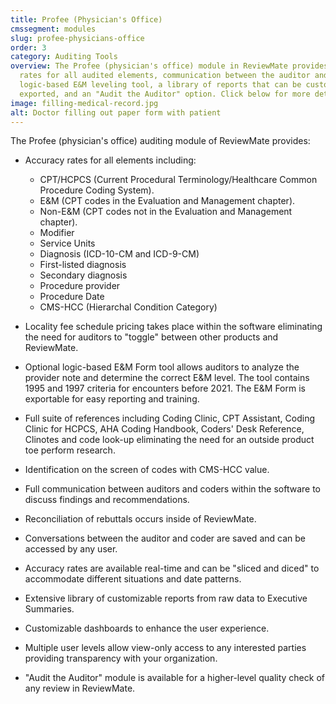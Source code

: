 ```yaml
---
title: Profee (Physician's Office)
cmssegment: modules
slug: profee-physicians-office
order: 3
category: Auditing Tools
overview: The Profee (physician's office) module in ReviewMate provides accuracy
  rates for all audited elements, communication between the auditor and coder, a
  logic-based E&M leveling tool, a library of reports that can be customized and
  exported, and an "Audit the Auditor" option. Click below for more details!
image: filling-medical-record.jpg
alt: Doctor filling out paper form with patient
---
```

The Profee (physician's office) auditing module of ReviewMate provides:

* Accuracy rates for all elements including:

  * CPT/HCPCS (Current Procedural Terminology/Healthcare Common Procedure Coding System).
  * E&M (CPT codes in the Evaluation and Management chapter).
  * Non-E&M (CPT codes not in the Evaluation and Management chapter).
  * Modifier
  * Service Units
  * Diagnosis (ICD-10-CM and ICD-9-CM)
  * First-listed diagnosis
  * Secondary diagnosis
  * Procedure provider
  * Procedure Date
  * CMS-HCC (Hierarchal Condition Category)
* Locality fee schedule pricing takes place within the software eliminating the need for auditors to "toggle" between other products and ReviewMate.
* Optional logic-based E&M Form tool allows auditors to analyze the provider note and determine the correct E&M level. The tool contains 1995 and 1997 criteria for encounters before 2021. The E&M Form is exportable for easy reporting and training.
* Full suite of references including Coding Clinic, CPT Assistant, Coding Clinic for HCPCS, AHA Coding Handbook, Coders' Desk Reference, Clinotes and code look-up eliminating the need for an outside product toe perform research.
* Identification on the screen of codes with CMS-HCC value.
* Full communication between auditors and coders within the software to discuss findings and recommendations.
* Reconciliation of rebuttals occurs inside of ReviewMate.
* Conversations between the auditor and coder are saved and can be accessed by any user.
* Accuracy rates are available real-time and can be "sliced and diced" to accommodate different situations and date patterns.
* Extensive library of customizable reports from raw data to Executive Summaries.
* Customizable dashboards to enhance the user experience.
* Multiple user levels allow view-only access to any interested parties providing transparency with your organization.
* "Audit the Auditor" module is available for a higher-level quality check of any review in ReviewMate.